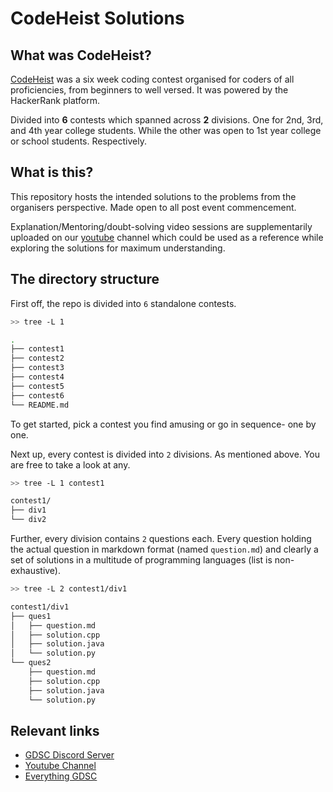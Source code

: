 # CodeHeist Solutions

## What was CodeHeist?

[CodeHeist](https://dsc-bennett-university.github.io/Code%20Heist/Heist.html) was a six week coding contest organised for coders of all proficiencies, from beginners to well versed. It was powered by the HackerRank platform.

Divided into **6** contests which spanned across **2** divisions. One for 2nd, 3rd, and 4th year college students. While the other was open to 1st year college or school students. Respectively.

## What is this?

 This repository hosts the intended solutions to the problems from the organisers perspective. Made open to all post event commencement.

Explanation/Mentoring/doubt-solving video sessions are supplementarily uploaded on our [youtube](#relevent-links) channel which could be used as a reference while exploring the solutions for maximum understanding.

## The directory structure

First off, the repo is divided into `6` standalone contests.

```sh
>> tree -L 1

.
├── contest1
├── contest2
├── contest3
├── contest4
├── contest5
├── contest6
└── README.md
```

To get started, pick a contest you find amusing or go in sequence- one by one.

Next up, every contest is divided into `2` divisions. As mentioned above. You are free to take a look at any.

```sh
>> tree -L 1 contest1

contest1/
├── div1
└── div2
```

Further, every division contains `2` questions each. Every question holding the actual question in markdown format (named `question.md`) and clearly a set of solutions in a multitude of programming languages (list is non-exhaustive).

```sh
>> tree -L 2 contest1/div1

contest1/div1
├── ques1
│   ├── question.md
│   ├── solution.cpp
│   ├── solution.java
│   └── solution.py
└── ques2
    ├── question.md
    ├── solution.cpp
    ├── solution.java
    └── solution.py
```

## Relevant links

- [GDSC Discord Server](https://discord.gg/77GqfUvNCG)
- [Youtube Channel](https://www.youtube.com/channel/UCtR09QlTTdeqXtTrozdsx6g)
- [Everything GDSC](https://linktr.ee/dsc_bu)
